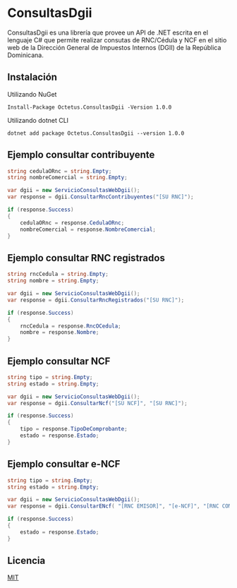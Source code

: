 # ConsultasDgii

ConsultasDgii es una librería que provee un API de .NET escrita en el lenguaje C# que permite realizar consutas de RNC/Cédula y NCF en el sitio web de la Dirección General de Impuestos Internos (DGII) de la República Dominicana.

## Instalación

Utilizando NuGet

```
Install-Package Octetus.ConsultasDgii -Version 1.0.0
```

Utilizando dotnet CLI

```
dotnet add package Octetus.ConsultasDgii --version 1.0.0
```

## Ejemplo consultar contribuyente

```c#
string cedulaORnc = string.Empty;
string nombreComercial = string.Empty;

var dgii = new ServicioConsultasWebDgii();
var response = dgii.ConsultarRncContribuyentes("[SU RNC]");

if (response.Success)
{
	cedulaORnc = response.CedulaORnc;
	nombreComercial = response.NombreComercial;
}
```

## Ejemplo consultar RNC registrados

```c#
string rncCedula = string.Empty;
string nombre = string.Empty;

var dgii = new ServicioConsultasWebDgii();
var response = dgii.ConsultarRncRegistrados("[SU RNC]");

if (response.Success)
{
	rncCedula = response.RncOCedula;
	nombre = response.Nombre;
}
```
## Ejemplo consultar NCF

```c#
string tipo = string.Empty;
string estado = string.Empty;

var dgii = new ServicioConsultasWebDgii();
var response = dgii.ConsultarNcf("[SU NCF]", "[SU RNC]");

if (response.Success)
{
	tipo = response.TipoDeComprobante;
	estado = response.Estado;
}
```
## Ejemplo consultar e-NCF

```c#
string tipo = string.Empty;
string estado = string.Empty;

var dgii = new ServicioConsultasWebDgii();
var response = dgii.ConsultarENcf( "[RNC EMISOR]", "[e-NCF]", "[RNC COMPRADOR]", "[CODIGO DE SEGURIDAD]");

if (response.Success)
{
	estado = response.Estado;
}
```
## Licencia

[MIT](https://github.com/wrobirson/ConsultasDgii/blob/master/LICENSE)

